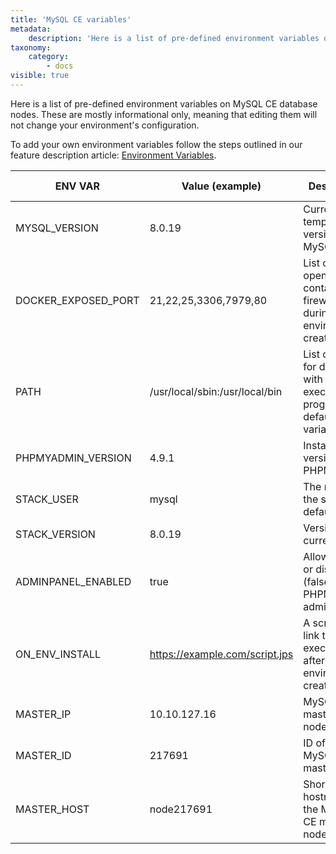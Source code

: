 ```yaml
---
title: 'MySQL CE variables'
metadata:
    description: 'Here is a list of pre-defined environment variables on MySQL CE database nodes in Enscale.'
taxonomy:
    category:
        - docs
visible: true
---
```


Here is a list of pre-defined environment variables on MySQL CE database nodes. These are mostly informational only, meaning that editing them will not change your environment's configuration.

To add your own environment variables follow the steps outlined in our feature description article: [Environment Variables](/features/environment-variables).

|ENV VAR|Value (example)|Description|Informational only|
|-----------|-----------|-----------|----------|
|MYSQL_VERSION|8.0.19|Current template version for MySQL CE.|Yes|
|DOCKER_EXPOSED_PORT|21,22,25,3306,7979,80|List of ports opened via container firewall during environment creation.|Yes|
|PATH|/usr/local/sbin:/usr/local/bin|List of paths for directories with executable program files, default shell variable.|Yes|
|PHPMYADMIN_VERSION|4.9.1|Installed version of PHPMyAdmin.|Yes|
|STACK_USER|mysql|The name of the stack’s default user.|Yes|
|STACK_VERSION|8.0.19|Version of the current stack.|Yes|
|ADMINPANEL_ENABLED|true|Allow (true) or disable use (false) of PHPMyAdmin admin panel.|No|
|ON_ENV_INSTALL|https://example.com/script.jps|A script (or link to it) to be executed after environment creation.|Yes|
|MASTER_IP|10.10.127.16|MySQL CE master node's IP.|Yes|
|MASTER_ID|217691|ID of the MySQL CE master node|Yes|
|MASTER_HOST|node217691|Short hostname for the MySQL CE master node.|Yes|